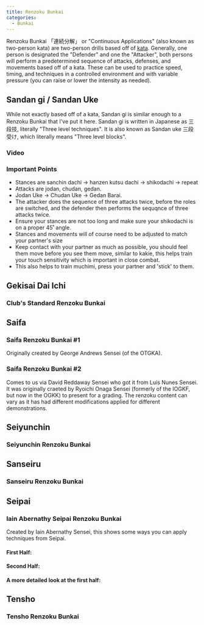 ```yaml
---
title: Renzoku Bunkai
categories:
  - Bunkai
---
```


Renzoku Bunkai 「連続分解」 or "Continuous Applications" (also known as two-person kata) are two-person drills based off of [kata](/kata/).
Generally, one person is designated the "Defender" and one the "Attacker", both persons will perform a predetermined sequence of attacks, defenses, and movements based off of a kata. These can be used to practice speed, timing, and techniques in a controlled environment and with variable pressure (you can raise or lower the intensity as needed).

## Sandan gi / Sandan Uke

While not exactly based off of a kata, Sandan gi is similar enough to a Renzoku Bunkai that I've put it here.
Sandan gi is written in Japanese as 三段技, literally "Three level techniques". It is also known as Sandan uke 三段受け, which literally means "Three level blocks".

### Video

<Wiki-Video ytUrl="https://youtu.be/bB2PVbEQtL8" />

### Important Points

- Stances are sanchin dachi -> hanzen kutsu dachi -> shikodachi -> repeat
- Attacks are jodan, chudan, gedan.
- Jodan Uke -> Chudan Uke -> Gedan Barai.
- The attacker does the sequence of three attacks twice, before the roles are switched, and the defender then performs the sequqnce of three attacks twice.
- Ensure your stances are not too long and make sure your shikodachi is on a proper 45˚ angle.
- Stances and movements will of course need to be adjusted to match your partner's size
- Keep contact with your partner as much as possible, you should feel them move before you see them move, similar to kakie, this helps train your touch sensitivity which is important in close combat.
- This also helps to train muchimi, press your partner and 'stick' to them.

## Gekisai Dai Ichi

### Club's Standard Renzoku Bunkai

<Wiki-Video ytUrl="https://youtu.be/BHV5VTsmpsA" />

<!-- ### Important Points -->

<!--
## Gekisai Dai Ni

### name

<Wiki-Video ytUrl="" />

### Important Points -->

## Saifa

### Saifa Renzoku Bunkai #1

Originally created by George Andrews Sensei (of the OTGKA).

<Wiki-Video ytUrl="https://www.youtube.com/watch?v=E52iFcSD1E0" />

<!-- ### Important Points -->

### Saifa Renzoku Bunkai #2

Comes to us via David Reddaway Sensei who got it from Luis Nunes Sensei. 
It was originally craeted by Ryoichi Onaga Sensei (formerly of the IOGKF, but now in the OGKK) to present for a grading. 
The renzoku content can vary as it has had different modifications applied for different demonstrations.

<Wiki-Video ytUrl="https://www.youtube.com/watch?v=fB5R8iHMop8" />
<Wiki-Video ytUrl="https://www.youtube.com/watch?v=e05WcOg6BBg" />

<!-- ### Important Points -->

## Seiyunchin

### Seiyunchin Renzoku Bunkai

<Wiki-Video ytUrl="https://www.youtube.com/watch?v=2m6L0IbPT-U" />

<!-- ### Important Points -->

<!-- ## Shisochin

### Shisochin Renzoku Bunkai

<Wiki-Video ytUrl="" /> -->

## Sanseiru

### Sanseiru Renzoku Bunkai

<Wiki-Video ytUrl="https://www.youtube.com/watch?v=M1coA8RDBLQ" />

<!-- ### Important Points -->

## Seipai

### Iain Abernathy Seipai Renzoku Bunkai

Created by Iain Abernathy Sensei, this shows some ways you can apply techniques from Seipai.

#### First Half:

<Wiki-Video ytUrl="https://youtu.be/1v_huNxRyUQ" />

#### Second Half:

<Wiki-Video ytUrl="https://youtu.be/2zETAsIiDkA" />

#### A more detailed look at the first half:

<Wiki-Video ytUrl="https://youtu.be/pfwBR7g0c6E" />

<!-- ### Important Points -->

## Tensho

### Tensho Renzoku Bunkai

<Wiki-Video ytUrl="https://www.youtube.com/watch?v=CJfB9qgDAPc" />

<!-- ### Important Points -->
